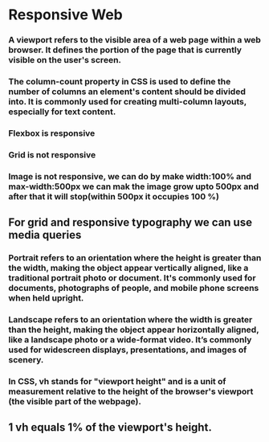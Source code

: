 # Responsive Web

### A viewport refers to the visible area of a web page within a web browser. It defines the portion of the page that is currently visible on the user's screen.


### The column-count property in CSS is used to define the number of columns an element's content should be divided into. It is commonly used for creating multi-column layouts, especially for text content.


### Flexbox is responsive
### Grid is not responsive
### Image is not responsive, we can do by make width:100%  and max-width:500px we can mak the image grow upto 500px and after that it will stop(within 500px it occupies 100 %)

## For grid and responsive typography we can use media queries


### Portrait refers to an orientation where the height is greater than the width, making the object appear vertically aligned, like a traditional portrait photo or document. It's commonly used for documents, photographs of people, and mobile phone screens when held upright.

### Landscape refers to an orientation where the width is greater than the height, making the object appear horizontally aligned, like a landscape photo or a wide-format video. It’s commonly used for widescreen displays, presentations, and images of scenery.



### In CSS, vh stands for "viewport height" and is a unit of measurement relative to the height of the browser's viewport (the visible part of the webpage).

## 1 vh equals 1% of the viewport's height.